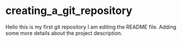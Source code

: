 # creating_a_git_repository
Hello this is my first git repository
I am editing the README file. Adding some more details about the project description.

